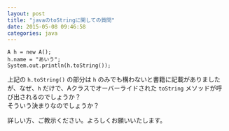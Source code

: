 ```yaml
---
layout: post
title: "javaのtoStringに関しての質問"
date: 2015-05-08 09:46:58
categories: java
---
```

<pre><code>A h = new A();
h.name = "あいう";
System.out.println(h.toString());
</code></pre>

<p>上記の <code>h.toString()</code> の部分は <code>h</code> のみでも構わないと書籍に記載がありましたが、なぜ、<code>h</code> だけで、Aクラスでオーバーライドされた <code>toString</code> メソッドが呼び出されるのでしょうか？<br>
そういう決まりなのでしょうか？</p>

<p>詳しい方、ご教示ください。よろしくお願いいたします。</p>
